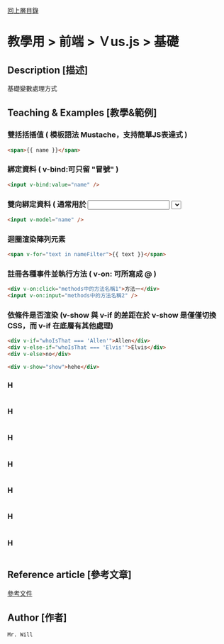 [回上層目錄](../README.md)

# 教學用 > 前端 > Ｖus.js > 基礎

## **Description [描述]**
基礎變數處理方式

## **Teaching & Examples [教學&範例]**
### 雙括括插值 ( 模板語法 Mustache，支持簡單JS表達式 )
```html
<span>{{ name }}</span>
```

### 綁定資料 ( v-bind:可只留 "冒號" )
```html
<input v-bind:value="name" />
```

### 雙向綁定資料 ( 通常用於 <input> <select> )
```html
<input v-model="name" />
```

### 迴圈渲染陣列元素
```html
<span v-for="text in nameFilter">{{ text }}</span>
```

### 註冊各種事件並執行方法 ( v-on: 可所寫成 @ )
```html
<div v-on:click="methods中的方法名稱1">方法一</div>
<input v-on:input="methods中的方法名稱2" />
```

### 依條件是否渲染 (v-show 與 v-if 的差距在於 v-show 是僅僅切換 CSS，而 v-if 在底層有其他處理)
```html
<div v-if="whoIsThat === 'Allen'">Allen</div>
<div v-else-if="whoIsThat === 'Elvis'">Elvis</div>
<div v-else>no</div>

<div v-show="show">hehe</div>
```

### H
```html
```
### H
```html
```
### H
```html
```
### H
```html
```
### H
```html
```
### H
```html
```
### H
```html
```

## **Reference article [參考文章]**
[參考文件](網址)

## **Author [作者]**
`Mr. Will`
